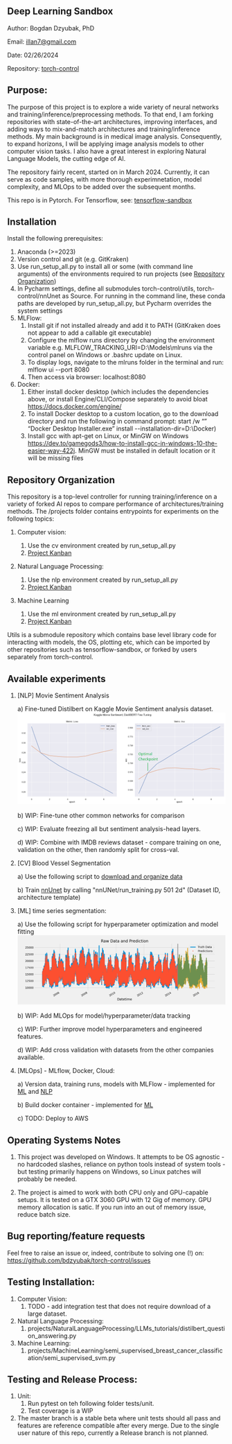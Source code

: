 ## Deep Learning Sandbox 

Author: Bogdan Dzyubak, PhD

Email: illan7@gmail.com

Date: 02/26/2024

Repository: [torch-control](https://github.com/bdzyubak/torch-control)


## Purpose:

The purpose of this project is to explore a wide variety of neural networks and training/inference/preprocessing 
methods. To that end, I am forking repositories with state-of-the-art architectures, improving 
interfaces, and adding ways to mix-and-match architectures and training/inference methods. My main background is in 
medical image analysis. Consequently, to expand horizons, I will be applying image analysis models to other computer
vision tasks. I also have a great interest in exploring Natural Language Models, the cutting edge of AI. 

The repository fairly recent, started on in March 2024. Currently, it can serve as code samples, with more thorough 
experimnetation, model complexity, and MLOps to be added over the subsequent months. 

This repo is in Pytorch. For Tensorflow, see: [tensorflow-sandbox](https://github.com/bdzyubak/tensorflow-sandbox)

## Installation
Install the following prerequisites:
1) Anaconda (>=2023) 
2) Version control and git (e.g. GitKraken)
3) Use run_setup_all.py to install all or some (with command line arguments) of the environments required to run 
projects (see [Repository Organization](#repository-organization)) 
4) In Pycharm settings, define all submodules torch-control/utils, torch-control/nnUnet as Source. For running in the 
command line, these conda paths are developed by run_setup_all.py, but Pycharm overrides the system settings 
5) MLFlow: 
   1) Install git if not installed already and add it to PATH (GitKraken does not appear to add a callable git executable)
   2) Configure the mlflow runs directory by changing the environment variable e.g. MLFLOW_TRACKING_URI=D:\Models\mlruns 
   via the control panel on Windows or .bashrc update on Linux. 
   3) To display logs, navigate to the mlruns folder in the terminal and run: mlflow ui --port 8080
   4) Then access via browser: localhost:8080
6) Docker: 
   1) Either install docker desktop (which includes the dependencies above, or install Engine/CLI/Compose separately 
   to avoid bloat https://docs.docker.com/engine/
   2) To install Docker desktop to a custom location, go to the download directory and run the following in command 
   prompt: start /w “” “Docker Desktop Installer.exe” install --installation-dir=D:\Docker)
   3) Install gcc with apt-get on Linux, or MinGW on Windows 
   https://dev.to/gamegods3/how-to-install-gcc-in-windows-10-the-easier-way-422j. MinGW must be installed in default 
   location or it will be missing files


## Repository Organization

This repository is a top-level controller for running training/inference on a variety of forked AI repos to compare 
performance of architectures/training methods. The /projects folder contains entrypoints for experiments on the 
following topics: 
1) Computer vision: 
   1) Use the cv environment created by run_setup_all.py
   2) [Project Kanban](https://github.com/users/bdzyubak/projects/2/views/1)

2) Natural Language Processing:  
   1) Use the nlp environment created by run_setup_all.py
   2) [Project Kanban](https://github.com/users/bdzyubak/projects/4/views/1) 
3) Machine Learning 
   1) Use the ml environment created by run_setup_all.py
   2) [Project Kanban](https://github.com/users/bdzyubak/projects/5/views/1)

Utils is a submodule repository which contains base level library code for interacting with models, the OS, plotting 
etc, which can be imported by other repositories such as tensorflow-sandbox, or forked by users separately from 
torch-control. 


## Available experiments 

1) [NLP] Movie Sentiment Analysis
   
   a) Fine-tuned Distilbert on Kaggle Movie Sentiment analysis dataset. ![plot](/projects/NaturalLanguageProcessing/MovieReviewAnalysis/training_metrics_version_7.png)

   b) WIP: Fine-tune other common networks for comparison

   c) WIP: Evaluate freezing all but sentiment analysis-head layers. 

   d) WIP: Combine with IMDB reviews dataset - compare training on one, validation on the other, then randomly split for cross-val.


2) [CV] Blood Vessel Segmentation
   
   a) Use the following script to [download and organize data](/projects/ComputerVision/kaggle_blood_vessel_segmentation/organize_nnunet.py)

   b) Train [nnUnet](https://github.com/MIC-DKFZ/nnUNet) by calling "nnUNet/run_training.py 501 2d" (Dataset ID, architecture 
      template)


3) [ML] time series segmentation: 

   a) Use the following script for hyperparameter optimization and model fitting ![plot](/projects/MachineLearning/energy_use_time_series_forecasting/energy_use_forecasting_demo.png)

   b) WIP: Add MLOps for model/hyperparameter/data tracking
   
   c) WIP: Further improve model hyperparameters and engineered features.

   d) WIP: Add cross validation with datasets from the other companies available. 

4) [MLOps] - MLflow, Docker, Cloud: 
   
   a) Version data, training runs, models with MLFlow - implemented for [ML](projects/MachineLearning/energy_use_time_series_forecasting/time_series_forecasting_energy_use.py)
and [NLP](projects/NaturalLanguageProcessing/MovieReviewAnalysis/fine_tune_on_kaggle_movie_sentiment.py)
   
   b) Build docker container - implemented for [ML](projects/MachineLearning/energy_use_time_series_forecasting/build_inference_docker_container.py)

   c) TODO: Deploy to AWS 

## Operating Systems Notes 

1) This project was developed on Windows. It attempts to be OS agnostic - no hardcoded slashes, reliance on 
  python tools instead of system tools - but testing primarily happens on Windows, so Linux patches will probably be 
  needed. 

2) The project is aimed to work with both CPU only and GPU-capable setups. It is tested on a GTX 3060 GPU with 12 Gig 
  of memory. GPU memory allocation is satic. If you run into an out of memory issue, reduce batch size. 

## Bug reporting/feature requests

Feel free to raise an issue or, indeed, contribute to solving one (!) on: https://github.com/bdzyubak/torch-control/issues

## Testing Installation: 

1) Computer Vision: 
   1) TODO - add integration test that does not require download of a large dataset. 
2) Natural Language Processing: 
   1) projects/NaturalLanguageProcessing/LLMs_tutorials/distilbert_question_answering.py
3) Machine Learning: 
   1) projects/MachineLearning/semi_supervised_breast_cancer_classification/semi_supervised_svm.py


## Testing and Release Process: 
1) Unit: 
   1) Run pytest on teh following folder tests/unit. 
   2) Test coverage is a WIP
2) The master branch is a stable beta where unit tests should all pass and features are reference compatible after 
 every merge. Due to the single user nature of this repo, currently a Release branch is not planned. 
